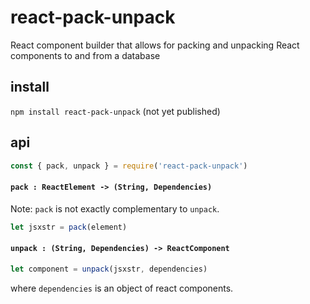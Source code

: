 # react-pack-unpack
React component builder that allows for packing and unpacking React components to and from a database

## install

`npm install react-pack-unpack` (not yet published)

## api

```js
const { pack, unpack } = require('react-pack-unpack')
```

#### `pack : ReactElement -> (String, Dependencies)`

Note: `pack` is not exactly complementary to `unpack`.

```js
let jsxstr = pack(element)
```

#### `unpack : (String, Dependencies) -> ReactComponent`

```js
let component = unpack(jsxstr, dependencies)
```

where `dependencies` is an object of react components.
